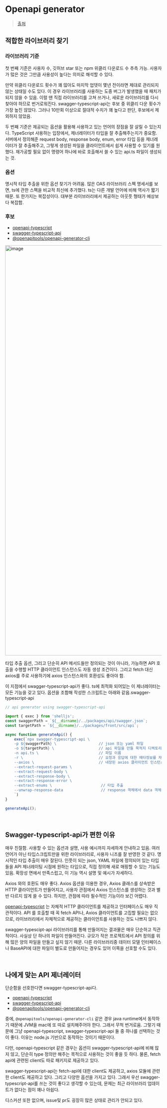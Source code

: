 # Openapi generator

> [출처](https://yozm.wishket.com/magazine/detail/2387/)

## 적합한 라이브러리 찾기

### 라이브러리 기준

첫 번째 기준은 사용자 수, 깃허브 star 또는 npm 위클리 다운로드 수 추측 가능. 사용자가 많은 것은 그만큼 사용성이 높다는 의미로 해석할 수 있다.

만약 위클리 다운로드 횟수가 꽤 많아도 마지막 업뎃이 몇년 전이라면 제대로 관리되지 않는 상태일 수도 있다. 이 경우 라이브러리를 사용하는 도중 버그가 발생했을 때 패치가 되지 않을 수 있음. 이럴 땐 직접 라이브러리를 고쳐 쓰거나, 새로운 라이브러리를 다시 찾아야 하므로 번거로워진다. swagger-typescript-api는 후보 중 위클리 다운 횟수가 가장 높진 않았다. 그러나 10만회 이상으로 절대적 수치가 꽤 높다고 판단, 후보에서 제외하지 않았음.

두 번째 기준은 제공되는 옵션을 활용해 사용하고 있는 언어의 장점을 잘 살릴 수 있는지다. TypeScript 사용하는 입장에서, 제너레이터가 타입을 잘 추출해주는지가 중요함. 서버에서 정의해준 request body, response body, enum, error 타입 등을 제너레이터가 잘 추출해주고, 그렇게 생성된 파일을 클라이언트에서 쉽게 사용할 수 있기를 원했다. 재가공할 필요 없이 명령어 하나에 바로 호출해서 쓸 수 있는 api.ts 파일이 생성되는 것.

### 옵션

명시적 타입 추출을 위한 옵션 찾기가 어려움. 많은 OAS 라이브러리 스펙 명세서를 보면, ts에 관한 스펙을 비교적 최신에 추가했다. ts는 다른 개발 언어에 비해 역사가 짧기 때문. 또 한가지는 복잡성이다. 대부분 라이브러리에서 제공하는 아웃풋 형태가 예상보다 복잡함.

### 후보

- [openapi-typescript](https://www.npmjs.com/package/openapi-typescript)
- [swagger-typescript-api](https://www.npmjs.com/package/swagger-typescript-api)
- [@openapitools/openapi-generator-cli](https://www.npmjs.com/package/@openapitools/openapi-generator-cli)

<img width="1317" alt="image" src="https://github.com/pozafly/TIL/assets/59427983/676bbd31-7995-41bf-a7e1-7d95b9184a30">

타입 추출 옵션, 그리고 단순히 API 메서드들만 정의되는 것이 아니라, 가능하면 API 호출을 수행할 HTTP 클라이언트 인스턴스도 자동 생성 조건이다. 그리고 fetch 대신 axios를 주로 사용하기에 axios 인스턴스와의 호환성도 좋아야 함.

이 지점에서 swagger-typescript-api가 좋다. ts에 최적화 되어있는 이 제너레이터는 모든 기능을 갖고 있다. 옵션을 조함해 작성한 스크립트는 아래와 같음.swagger-typescript-api

```js
// api generator using swagger-typescript-api

import { exec } from 'shelljs';
const swaggerPath = `${__dirname}/../packages/api/swagger.json`;
const targetPath = `${__dirname}/../packages/front/src/api`;

async function generateApi() {
    exec(`npx swagger-typescript-api \
    -p ${swaggerPath} \                   // json 또는 yaml 파일
    -o ${targetPath} \                    // api 파일을 만들 목적지 디렉토리
    -n api.ts \                           // 파일 이름
    -r \                                  // 요청과 응답에 대한 메타정보를 자세하게 생성
    --axios \                             // 내장된 axios 클라이언트 인스턴스 사용
    --extract-request-params \
    --extract-request-body \
    --extract-response-body \
    --extract-response-error \
    --extract-enums \                      // 타입 추출
    --unwrap-response-data                 // response 객체에서 data 객체를 꺼내어 해줌
    `)
}

generateApi();
```

<br/>

## Swagger-typescript-api가 편한 이유

매우 친절함. 사용할 수 있는 옵션과 설명, 사용 예시까지 자세하게 안내하고 있음. 여러 언어가 아닌 타입스크립트만을 위한 라이브러리로, 사용자 니즈를 잘 반영한 것 같다. 명시적인 타입 추출이 매우 잘된다. 인풋이 되는 json, YAML 파일에 정의되어 있는 타입들을 API 제너레이팅 시점에 원하는 타입으로, 직접 정의해 새로 매핑할 수 있는 기능도 있음. 확장성 면에서 만족스럽고, 이 기능 역시 설명 및 예시가 자세하다.

Axios 와의 호환도 매우 좋다. Axios 옵션을 이용한 경우, Axios 클래스를 상속받은 HTTP 클라이언트가 만들어지고, 사용자 관점에서 Axios 인스턴스를 생성하는 것과 별반 다르지 않게 쓸 수 있다. 하지만, 관점에 따라 필수적인 기능이라 보긴 어렵다.

[openapi-typescript](https://www.npmjs.com/package/openapi-typescript) 는 자체적 HTTP 클라이언트를 제공하고 인터페이스도 매우 직관적이다. API 를 호출할 때 꼭 fetch API나, Axios 클라이언트를 고집할 필요는 없으므로, 라이브러리에서 자체적으로 제공하는 클라이언트를 사용하는 것도 나쁘지 않다.

swagger-typescipt-api 라이브러리를 통해 만들어지는 결과물은 매우 단순하고 직관적이다. 사실상 단 하나의 파일이 만들어진다. 규모가 작은 프로젝트에서 API 정의를 위해 많은 양의 파일을 만들고 싶지 않기 때문. 다른 라이브러리중 데이터 모델 인터페이스나 BaseAPI에 대한 파일이 별도로 만들어지는 경우도 있어 이쪽을 선호할 수도 있다.

<br/>

## 나에게 맞는 API 제너레이터

단순함을 선호한다면 swagger-typescript-api다.

- [openapi-typescript](https://www.npmjs.com/package/openapi-typescript)
- [swagger-typescript-api](https://www.npmjs.com/package/swagger-typescript-api)
- [@openapitools/openapi-generator-cli](https://www.npmjs.com/package/@openapitools/openapi-generator-cli)

중에, `@openapitools/openapi-generator-cli` 같은 경우 java runtime에서 동작하기 때문에 JVM을 mac에 또 따로 설치해주어야 한다. 그래서 무척 번거로움. 그렇기 때문에 그냥 openapi-typescript, swagger-typescript-api 둘 중 하나를 선택하는 것이 좋다. 이유는 node.js 기반으로 동작하는 것이기 때문이다.

다만, openapi-typescript 같은 경우는 옵션이 swagger-typescript-api에 비해 많지 않고, 단순히 type 정의만 해주는 목적으로 사용하는 것이 좋을 듯 하다. 물론, fetch api에 관련된 client도 따로 패키지로 제공하고 있다.

swagger-typescript-api는 fetch-api에 대한 client도 제공하고, axios 모듈에 관련한 client도 제공하고 있다. 그리고 다양한 옵션을 가지고 있다. 그래서 우선 swagger-typescript-api를 쓰는 것이 좋다고 생각할 수 있는데, 문제는 최근 라이브러리 업데이트가 없다는 점이 꽤나 아쉽다.

디스커션 또한 없으며, issue및 pr도 굉장히 많은 상태로 관리가 안되고 있다.
